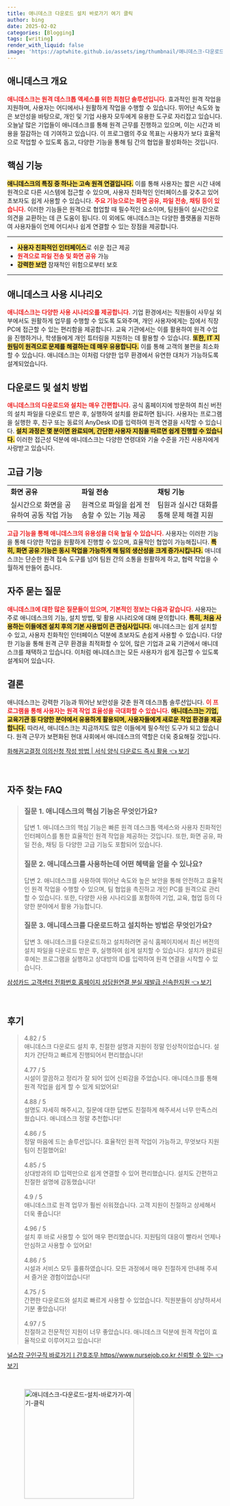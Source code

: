 ```yaml
---
title: 애니데스크 다운로드 설치 바로가기 여기 클릭
author: bing
date: 2025-02-02
categories: [Blogging]
tags: [writing]
render_with_liquid: false
image: 'https://aptwhite.github.io/assets/img/thumbnail/애니데스크-다운로드-설치-바로가기-여기-클릭.webp'
---
```



<h2 id='애니데스크 개요'>애니데스크 개요</h2>

<p><b><span style="color: #ee2323;">애니데스크는 원격 데스크톱 액세스를 위한 최첨단 솔루션입니다.</span></b> 효과적인 원격 작업을 지원하며, 사용자는 어디에서나 원활하게 작업을 수행할 수 있습니다. 뛰어난 속도와 높은 보안성을 바탕으로, 개인 및 기업 사용자 모두에게 유용한 도구로 자리잡고 있습니다. 오늘날 많은 기업들이 애니데스크를 통해 원격 근무를 진행하고 있으며, 이는 시간과 비용을 절감하는 데 기여하고 있습니다. 이 프로그램의 주요 목표는 사용자가 보다 효율적으로 작업할 수 있도록 돕고, 다양한 기능을 통해 팀 간의 협업을 활성화하는 것입니다.</p>

<h2 id='핵심 기능'>핵심 기능</h2>

<p><b><span style="background-color: #ffe066;">애니데스크의 특징 중 하나는 고속 원격 연결입니다.</span></b> 이를 통해 사용자는 짧은 시간 내에 원격으로 다른 시스템에 접근할 수 있으며, 사용자 친화적인 인터페이스를 갖추고 있어 초보자도 쉽게 사용할 수 있습니다. <b><span style="color: #ee2323;">주요 기능으로는 화면 공유, 파일 전송, 채팅 등이 있습니다.</span></b> 이러한 기능들은 원격으로 협업할 때 필수적인 요소이며, 팀원들이 실시간으로 의견을 교환하는 데 큰 도움이 됩니다. 이 외에도 애니데스크는 다양한 플랫폼을 지원하여 사용자들이 언제 어디서나 쉽게 연결할 수 있는 장점을 제공합니다.</p>

<hr />

<ul>
    <li><b><span style="background-color: #ffe066;">사용자 친화적인 인터페이스</span></b>로 쉬운 접근 제공</li>
    <li><b><span style="color: #ee2323;">원격으로 파일 전송 및 화면 공유</span></b> 가능</li>
    <li><b><span style="background-color: #ffe066;">강력한 보안</span></b> 잠재적인 위험으로부터 보호</li>
</ul>

<hr />

<h2 id='애니데스크 사용 시나리오'>애니데스크 사용 시나리오</h2>

<p><b><span style="color: #ee2323;">애니데스크는 다양한 사용 시나리오를 제공합니다.</span></b> 기업 환경에서는 직원들이 사무실 외부에서도 원활하게 업무를 수행할 수 있도록 도와주며, 개인 사용자에게는 집에서 직장 PC에 접근할 수 있는 편리함을 제공합니다. 교육 기관에서는 이를 활용하여 원격 수업을 진행하거나, 학생들에게 개인 튜터링을 지원하는 데 활용할 수 있습니다. <b><span style="background-color: #ffe066;">또한, IT 지원팀이 원격으로 문제를 해결하는 데 매우 유용합니다.</span></b> 이를 통해 고객의 불편을 최소화할 수 있습니다. 애니데스크는 이처럼 다양한 업무 환경에서 유연한 대처가 가능하도록 설계되었습니다.</p>

<h2 id='다운로드 및 설치 방법'>다운로드 및 설치 방법</h2>

<p><b><span style="color: #ee2323;">애니데스크의 다운로드와 설치는 매우 간편합니다.</span></b> 공식 홈페이지에 방문하여 최신 버전의 설치 파일을 다운로드 받은 후, 실행하여 설치를 완료하면 됩니다. 사용자는 프로그램을 실행한 후, 친구 또는 동료의 AnyDesk ID를 입력하여 원격 연결을 시작할 수 있습니다. <b><span style="background-color: #ffe066;">설치 과정은 몇 분이면 완료되며, 간단한 사용자 지침을 따르면 쉽게 진행할 수 있습니다.</span></b> 이러한 접근성 덕분에 애니데스크는 다양한 연령대와 기술 수준을 가진 사용자에게 사랑받고 있습니다.</p>

<h2 id='고급 기능'>고급 기능</h2>

<table>
    <tr>
        <td><b>화면 공유</b></td>
        <td><b>파일 전송</b></td>
        <td><b>채팅 기능</b></td>
    </tr>
    <tr>
        <td>실시간으로 화면을 공유하여 공동 작업 가능</td>
        <td>원격으로 파일을 쉽게 전송할 수 있는 기능 제공</td>
        <td>팀원과 실시간 대화를 통해 문제 해결 지원</td>
    </tr>
</table>

<p><b><span style="color: #ee2323;">고급 기능을 통해 애니데스크의 유용성을 더욱 높일 수 있습니다.</span></b> 사용자는 이러한 기능을 통해 다양한 작업을 원활하게 진행할 수 있으며, 효율적인 협업이 가능해집니다. <b><span style="background-color: #ffe066;">특히, 화면 공유 기능은 동시 작업을 가능하게 해 팀의 생산성을 크게 증가시킵니다.</span></b> 애니데스크는 단순한 원격 접속 도구를 넘어 팀원 간의 소통을 원활하게 하고, 협력 작업을 수월하게 만들어 줍니다.</p>

<h2 id='자주 묻는 질문'>자주 묻는 질문</h2>

<p><b><span style="color: #ee2323;">애니데스크에 대한 많은 질문들이 있으며, 기본적인 정보는 다음과 같습니다.</span></b> 사용자는 주로 애니데스크의 기능, 설치 방법, 및 활용 시나리오에 대해 문의합니다. <b><span style="background-color: #ffe066;">특히, 처음 사용하는 이들에겐 설치 후의 기본 사용법이 큰 관심사입니다.</span></b> 애니데스크는 쉽게 설치할 수 있고, 사용자 친화적인 인터페이스 덕분에 초보자도 손쉽게 사용할 수 있습니다. 다양한 기능을 통해 원격 근무 환경을 최적화할 수 있어, 많은 기업과 교육 기관에서 애니데스크를 채택하고 있습니다. 이처럼 애니데스크는 모든 사용자가 쉽게 접근할 수 있도록 설계되어 있습니다.</p>

<h2 id='결론'>결론</h2>

<p>애니데스크는 강력한 기능과 뛰어난 보안성을 갖춘 원격 데스크톱 솔루션입니다. <b><span style="color: #ee2323;">이 프로그램을 통해 사용자는 원격 작업 효율성을 극대화할 수 있습니다.</span></b> <b><span style="background-color: #ffe066;">애니데스크는 기업, 교육기관 등 다양한 분야에서 유용하게 활용되며, 사용자들에게 새로운 작업 환경을 제공합니다.</span></b> 따라서, 애니데스크는 지금까지도 많은 이들에게 필수적인 도구가 되고 있습니다. 원격 근무가 보편화된 현대 사회에서 애니데스크의 역할은 더욱 중요해질 것입니다.</p>


<p><a class="click-button" title="화해권고결정 이의신청 작성 방법 | 서식 양식 다운로드 즉시 활용" href="https://aptwhite.github.io/posts/%ED%99%94%ED%95%B4%EA%B6%8C%EA%B3%A0%EA%B2%B0%EC%A0%95-%EC%9D%B4%EC%9D%98%EC%8B%A0%EC%B2%AD-%EC%9E%91%EC%84%B1-%EB%B0%A9%EB%B2%95-%EC%84%9C%EC%8B%9D-%EC%96%91%EC%8B%9D-%EB%8B%A4%EC%9A%B4%EB%A1%9C%EB%93%9C-%EC%A6%89%EC%8B%9C-%ED%99%9C%EC%9A%A9/" rel="dofollow">화해권고결정 이의신청 작성 방법 | 서식 양식 다운로드 즉시 활용 👈 보기</a></p><br>
<h2 id='자주_찾는_FAQ'>자주 찾는 FAQ</h2>
<div itemscope="" itemtype="https://schema.org/FAQPage"> 
<blockquote> 
<div itemscope="" itemprop="mainEntity" itemtype="https://schema.org/Question"> 
<h3 itemprop="name">질문 1. 애니데스크의 핵심 기능은 무엇인가요?</h3> 
<div itemscope="" itemprop="acceptedAnswer" itemtype="https://schema.org/Answer"> 
<span itemprop="text"> 
<p>답변 1. 애니데스크의 핵심 기능은 빠른 원격 데스크톱 액세스와 사용자 친화적인 인터페이스를 통한 효율적인 원격 작업을 제공하는 것입니다. 또한, 화면 공유, 파일 전송, 채팅 등 다양한 고급 기능도 포함되어 있습니다.</p> 
</span> 
</div> 
</div> 
<div itemscope="" itemprop="mainEntity" itemtype="https://schema.org/Question"> 
<h3 itemprop="name">질문 2. 애니데스크를 사용하는데 어떤 혜택을 얻을 수 있나요?</h3> 
<div itemscope="" itemprop="acceptedAnswer" itemtype="https://schema.org/Answer"> 
<span itemprop="text"> 
<p>답변 2. 애니데스크를 사용하여 뛰어난 속도와 높은 보안을 통해 안전하고 효율적인 원격 작업을 수행할 수 있으며, 팀 협업을 촉진하고 개인 PC를 원격으로 관리할 수 있습니다. 또한, 다양한 사용 시나리오를 포함하여 기업, 교육, 협업 등의 다양한 분야에서 활용 가능합니다.</p> 
</span> 
</div> 
</div> 
<div itemscope="" itemprop="mainEntity" itemtype="https://schema.org/Question"> 
<h3 itemprop="name">질문 3. 애니데스크를 다운로드하고 설치하는 방법은 무엇인가요?</h3> 
<div itemscope="" itemprop="acceptedAnswer" itemtype="https://schema.org/Answer"> 
<span itemprop="text"> 
<p>답변 3. 애니데스크를 다운로드하고 설치하려면 공식 홈페이지에서 최신 버전의 설치 파일을 다운로드 받은 후, 실행하여 쉽게 설치할 수 있습니다. 설치가 완료된 후에는 프로그램을 실행하고 상대방의 ID를 입력하여 원격 연결을 시작할 수 있습니다.</p> 
</span> 
</div> 
</div> 
</blockquote> 
</div>
<p><a class="click-button" title="삼성카드 고객센터 전화번호 홈페이지 상담원연결 분실 재발급 신속한지원" href="https://aptwhite.github.io/posts/%EC%82%BC%EC%84%B1%EC%B9%B4%EB%93%9C-%EA%B3%A0%EA%B0%9D%EC%84%BC%ED%84%B0-%EC%A0%84%ED%99%94%EB%B2%88%ED%98%B8-%ED%99%88%ED%8E%98%EC%9D%B4%EC%A7%80-%EC%83%81%EB%8B%B4%EC%9B%90%EC%97%B0%EA%B2%B0-%EB%B6%84%EC%8B%A4-%EC%9E%AC%EB%B0%9C%EA%B8%89-%EC%8B%A0%EC%86%8D%ED%95%9C%EC%A7%80%EC%9B%90/" rel="dofollow">삼성카드 고객센터 전화번호 홈페이지 상담원연결 분실 재발급 신속한지원 👈 보기</a></p><br>
<h2 id='후기'>후기</h2>
<div itemscope itemtype="https://schema.org/Product">
  <blockquote>
  <div itemprop="review" itemscope itemtype="https://schema.org/Review">
      <div itemprop="reviewRating" itemscope itemtype="https://schema.org/Rating"> <span itemprop="ratingValue">4.82</span> / <span itemprop="bestRating">5</span> </div>
      <span itemprop="reviewBody">애니데스크 다운로드 설치 후, 친절한 설명과 지원이 정말 인상적이었습니다. 설치가 간단하고 빠르게 진행되어서 편리했습니다!</span>
  </div>
  <br>
  <div itemprop="review" itemscope itemtype="https://schema.org/Review">
      <div itemprop="reviewRating" itemscope itemtype="https://schema.org/Rating"> <span itemprop="ratingValue">4.77</span> / <span itemprop="bestRating">5</span> </div>
      <span itemprop="reviewBody">시설이 깔끔하고 정리가 잘 되어 있어 신뢰감을 주었습니다. 애니데스크를 통해 원격 작업을 쉽게 할 수 있게 되었어요!</span>
  </div>
  <br>
  <div itemprop="review" itemscope itemtype="https://schema.org/Review">
      <div itemprop="reviewRating" itemscope itemtype="https://schema.org/Rating"> <span itemprop="ratingValue">4.88</span> / <span itemprop="bestRating">5</span> </div>
      <span itemprop="reviewBody">설명도 자세히 해주시고, 질문에 대한 답변도 친절하게 해주셔서 너무 만족스러웠습니다. 애니데스크 정말 추천합니다!</span>
  </div>
  <br>
  <div itemprop="review" itemscope itemtype="https://schema.org/Review">
      <div itemprop="reviewRating" itemscope itemtype="https://schema.org/Rating"> <span itemprop="ratingValue">4.86</span> / <span itemprop="bestRating">5</span> </div>
      <span itemprop="reviewBody">정말 마음에 드는 솔루션입니다. 효율적인 원격 작업이 가능하고, 무엇보다 지원팀이 친절했어요!</span>
  </div>
  <br>
  <div itemprop="review" itemscope itemtype="https://schema.org/Review">
      <div itemprop="reviewRating" itemscope itemtype="https://schema.org/Rating"> <span itemprop="ratingValue">4.85</span> / <span itemprop="bestRating">5</span> </div>
      <span itemprop="reviewBody">상대방과의 ID 입력만으로 쉽게 연결할 수 있어 편리했습니다. 설치도 간편하고 친절한 설명에 감동했습니다!</span>
  </div>
  <br>
  <div itemprop="review" itemscope itemtype="https://schema.org/Review">
      <div itemprop="reviewRating" itemscope itemtype="https://schema.org/Rating"> <span itemprop="ratingValue">4.9</span> / <span itemprop="bestRating">5</span> </div>
      <span itemprop="reviewBody">애니데스크로 원격 업무가 훨씬 쉬워졌습니다. 고객 지원이 친절하고 상세해서 더욱 좋습니다!</span>
  </div>
  <br>
  <div itemprop="review" itemscope itemtype="https://schema.org/Review">
      <div itemprop="reviewRating" itemscope itemtype="https://schema.org/Rating"> <span itemprop="ratingValue">4.96</span> / <span itemprop="bestRating">5</span> </div>
      <span itemprop="reviewBody">설치 후 바로 사용할 수 있어 매우 편리했습니다. 지원팀의 대응이 빨라서 언제나 안심하고 사용할 수 있어요!</span>
  </div>
  <br>
  <div itemprop="review" itemscope itemtype="https://schema.org/Review">
      <div itemprop="reviewRating" itemscope itemtype="https://schema.org/Rating"> <span itemprop="ratingValue">4.86</span> / <span itemprop="bestRating">5</span> </div>
      <span itemprop="reviewBody">시설과 서비스 모두 훌륭하였습니다. 모든 과정에서 매우 친절하게 안내해 주셔서 즐거운 경험이었습니다!</span>
  </div>
  <br>
  <div itemprop="review" itemscope itemtype="https://schema.org/Review">
      <div itemprop="reviewRating" itemscope itemtype="https://schema.org/Rating"> <span itemprop="ratingValue">4.75</span> / <span itemprop="bestRating">5</span> </div>
      <span itemprop="reviewBody">간편한 다운로드와 설치로 빠르게 사용할 수 있었습니다. 직원분들이 상냥하셔서 기분 좋았습니다!</span>
  </div>
  <br>
  <div itemprop="review" itemscope itemtype="https://schema.org/Review">
      <div itemprop="reviewRating" itemscope itemtype="https://schema.org/Rating"> <span itemprop="ratingValue">4.97</span> / <span itemprop="bestRating">5</span> </div>
      <span itemprop="reviewBody">친절하고 전문적인 지원이 너무 좋았습니다. 애니데스크 덕분에 원격 작업이 효율적으로 이루어지고 있습니다!</span>
  </div>
  </blockquote>
</div>
<p><a class="click-button" title="널스잡 구인구직 바로가기ㅣ간호조무 https//www.nursejob.co.kr 신뢰할 수 있는" href="https://aptwhite.github.io/posts/%EB%84%90%EC%8A%A4%EC%9E%A1-%EA%B5%AC%EC%9D%B8%EA%B5%AC%EC%A7%81-%EB%B0%94%EB%A1%9C%EA%B0%80%EA%B8%B0%E3%85%A3%EA%B0%84%ED%98%B8%EC%A1%B0%EB%AC%B4-httpswww.nursejob.co.kr-%EC%8B%A0%EB%A2%B0%ED%95%A0-%EC%88%98-%EC%9E%88%EB%8A%94/" rel="dofollow">널스잡 구인구직 바로가기ㅣ간호조무 https//www.nursejob.co.kr 신뢰할 수 있는 👈 보기</a></p><br>
<figure class="image"><img src="https://aptwhite.github.io/assets/img/thumbnail/애니데스크-다운로드-설치-바로가기-여기-클릭.webp" alt="애니데스크-다운로드-설치-바로가기-여기-클릭" width="256" height="256"></figure>